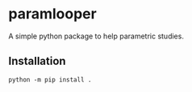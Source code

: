 # paramlooper

A simple python package to help parametric studies.

## Installation

	python -m pip install .
